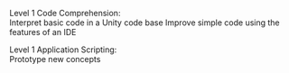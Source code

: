 Level 1 Code Comprehension: <br>
Interpret basic code in a Unity code base
Improve simple code using the features of an IDE

Level 1 Application Scripting: <br>
Prototype new concepts
